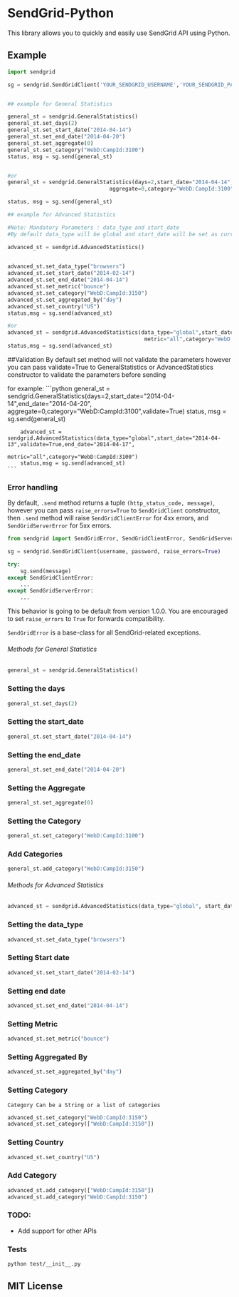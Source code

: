 # SendGrid-Python #
This library allows you to quickly and easily use SendGrid API using Python.


## Example

```python
import sendgrid

sg = sendgrid.SendGridClient('YOUR_SENDGRID_USERNAME','YOUR_SENDGRID_PASSWORD',endpoint="/api/stats.get.json")


## example for General Statistics

general_st = sendgrid.GeneralStatistics()
general_st.set_days(2)
general_st.set_start_date("2014-04-14")
general_st.set_end_date("2014-04-20")
general_st.set_aggregate(0)
general_st.set_category("WebD:CampId:3100")
status, msg = sg.send(general_st)


#or
general_st = sendgrid.GeneralStatistics(days=2,start_date="2014-04-14",end_date="2014-04-20",
                                aggregate=0,category="WebD:CampId:3100")

status, msg = sg.send(general_st)

## example for Advanced Statistics

#Note: Mandatory Parameters : data_type and start_date
#By default data_type will be global and start_date will be set as current date

advanced_st = sendgrid.AdvancedStatistics()
    

advanced_st.set_data_type("browsers")
advanced_st.set_start_date("2014-02-14")
advanced_st.set_end_date("2014-04-14")
advanced_st.set_metric("bounce")
advanced_st.set_category("WebD:CampId:3150")
advanced_st.set_aggregated_by("day")
advanced_st.set_country("US")
status,msg = sg.send(advanced_st)

#or
advanced_st = sendgrid.AdvancedStatistics(data_type="global",start_date="2014-04-13",validate=True,end_date="2014-04-17",
                                           metric="all",category="WebD:CampId:3100",aggregated_by="day",country="US")
status,msg = sg.send(advanced_st)

```
##Validation 
By default set method will not validate the parameters
however you can pass validate=True to GeneralStatistics or AdvancedStatistics
constructor to validate the parameters before sending

for example:
    ```python
        general_st = sendgrid.GeneralStatistics(days=2,start_date="2014-04-14",end_date="2014-04-20",
                                            aggregate=0,category="WebD:CampId:3100",validate=True)
        status, msg = sg.send(general_st)
        

        advanced_st = sendgrid.AdvancedStatistics(data_type="global",start_date="2014-04-13",validate=True,end_date="2014-04-17",
                                            metric="all",category="WebD:CampId:3100")
        status,msg = sg.send(advanced_st)
    ```




### Error handling

By default, `.send` method returns a tuple `(http_status_code, message)`,
however you can pass `raise_errors=True` to `SendGridClient` constructor,
then `.send` method will raise `SendGridClientError` for 4xx errors,
and `SendGridServerError` for 5xx errors.

```python
from sendgrid import SendGridError, SendGridClientError, SendGridServerError

sg = sendgrid.SendGridClient(username, password, raise_errors=True)

try:
    sg.send(message)
except SendGridClientError:
    ...
except SendGridServerError:
    ...
```

This behavior is going to be default from version 1.0.0. You are
encouraged to set `raise_errors` to `True` for forwards compatibility.

`SendGridError` is a base-class for all SendGrid-related exceptions.

###### Methods for General Statistics

```python
general_st = sendgrid.GeneralStatistics()
```
### Setting the days
```python
general_st.set_days(2)
```

### Setting the start_date
```python
general_st.set_start_date("2014-04-14")
```

### Setting the end_date
```python
general_st.set_end_date("2014-04-20")
```

### Setting the Aggregate
```python
general_st.set_aggregate(0)
```

### Setting the Category 
```python
general_st.set_category("WebD:CampId:3100")
```


### Add Categories
```python
general_st.add_category("WebD:CampId:3150")
```



###### Methods for Advanced Statistics

```python
advanced_st = sendgrid.AdvancedStatistics(data_type="global", start_date="2014-04-14")
```

### Setting the data_type
```python
advanced_st.set_data_type("browsers")
```

### Setting Start date
```python
advanced_st.set_start_date("2014-02-14")
```

### Setting end date
```python
advanced_st.set_end_date("2014-04-14")
```

### Setting Metric
```python
advanced_st.set_metric("bounce")
```

### Setting Aggregated By
```python
advanced_st.set_aggregated_by("day")
```

### Setting Category
    Category Can be a String or a list of categories
```python
advanced_st.set_category("WebD:CampId:3150")
advanced_st.set_category(["WebD:CampId:3150"])
```

### Setting Country
```python
advanced_st.set_country("US")
```


### Add Category
```python
advanced_st.add_category(["WebD:CampId:3150"])
advanced_st.add_category("WebD:CampId:3150")
```





### TODO:

* Add support for other APIs 

### Tests

```bash
python test/__init__.py
```

## MIT License
